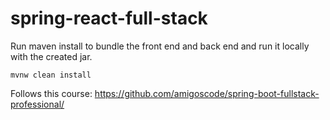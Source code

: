 # spring-react-full-stack

Run maven install to bundle the front end and back end and run it locally with the created jar.

`mvnw clean install
`

Follows this course:
https://github.com/amigoscode/spring-boot-fullstack-professional/
